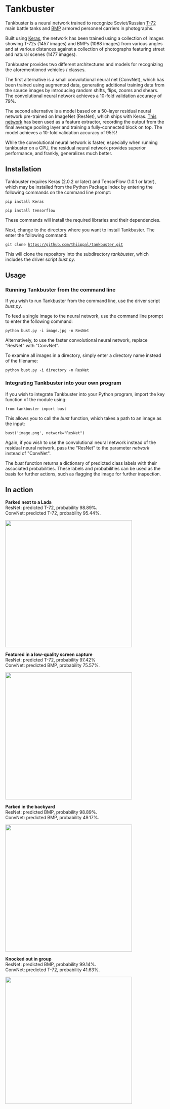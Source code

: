 # Tankbuster

Tankbuster is a neural network trained to recognize Soviet/Russian <a href="http://en.wikipedia.org/wiki/T-72">T-72</a> main battle tanks and <a href="http://en.wikipedia.org/wiki/BMP_development">BMP</a> armored personnel carriers in photographs.

Built using <a href="http://keras.io">Keras</a>, the network has been trained using a collection of images showing T-72s (1457 images) and BMPs (1088 images) from various angles and at various distances against a collection of photographs featuring street and natural scenes (1477 images). 

Tankbuster provides two different architectures and models for recognizing the aforementioned vehicles / classes. 

The first alternative is a small convolutional neural net (ConvNet), which has been trained using augmented data, generating additional training data from the source images by introducing random shifts, flips, zooms and shears. The convolutional neural network achieves a 10-fold validation accuracy of 79%.

The second alternative is a model based on a 50-layer residual neural network pre-trained on ImageNet (ResNet), which ships with Keras. <a href="https://keras.io/applications/#resnet50">This network</a> has been used as a feature extractor, recording the output from the final average pooling layer and training a fully-connected block on top. The model achieves a 10-fold validation accuracy of 95%!

While the convolutional neural network is faster, especially when running tankbuster on a CPU, the residual neural network provides superior performance, and frankly, generalizes much better.

## Installation

Tankbuster requires Keras (2.0.2 or later) and TensorFlow (1.0.1 or later), which may be installed from the Python Package Index by entering the following commands on the command line prompt:

<code>pip install Keras</code>

<code>pip install tensorflow</code>

These commands will install the required libraries and their dependencies.

Next, change to the directory where you want to install Tankbuster. The enter the following command:

<code>git clone https://github.com/thiippal/tankbuster.git</code>

This will clone the repository into the subdirectory <i>tankbuster</i>, which includes the driver script <i>bust.py</i>.

## Usage

### Running Tankbuster from the command line

If you wish to run Tankbuster from the command line, use the driver script <i>bust.py</i>.

To feed a single image to the neural network, use the command line prompt to enter the following command:

<code>python bust.py -i image.jpg -n ResNet</code>

Alternatively, to use the faster convolutional neural network, replace "ResNet" with "ConvNet".

To examine all images in a directory, simply enter a directory name instead of the filename:

<code>python bust.py -i directory -n ResNet</code>

### Integrating Tankbuster into your own program

If you wish to integrate Tankbuster into your Python program, import the key function of the module using:

<code>from tankbuster import bust</code>

This allows you to call the <i>bust</i> function, which takes a path to an image as the input:

<code>bust('image.png', network="ResNet")</code>

Again, if you wish to use the convolutional neural network instead of the residual neural network, pass the "ResNet" to the parameter <i>network</i> instead of "ConvNet".

The <i>bust</i> function returns a dictionary of predicted class labels with their associated probabilities. These labels and probabilities can be used as the basis for further actions, such as flagging the image for further inspection.

## In action

<b>Parked next to a Lada</b><br>
ResNet: predicted T-72, probability 98.89%.<br>
ConvNet: predicted T-72, probability 95.44%.


<image src="demo_images/with_lada.jpg" width="400px">

<b>Featured in a low-quality screen capture</b><br>
ResNet: predicted T-72, probability 97.42%<br>
ConvNet: predicted BMP, probability 75.57%.


<image src="demo_images/from_screen_capture.png" width="400px">

<b>Parked in the backyard</b><br>
ResNet: predicted BMP, probability 98.89%.<br>
ConvNet: predicted BMP, probability 49.17%.


<image src="demo_images/backyard.jpg" width="400px">

<b>Knocked out in group</b><br>
ResNet: predicted BMP, probability 99.14%.<br>
ConvNet: predicted T-72, probability 41.63%.


<image src="demo_images/knocked_out.jpg" width="400px">
